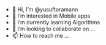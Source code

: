 - 👋 Hi, I’m @yusuftoramann
- 👀 I’m interested in Mobile apps
- 🌱 I’m currently learning Algorithms
- 💞️ I’m looking to collaborate on ...
- 📫 How to reach me ...

<!---
yusuftoramann/yusuftoramann is a ✨ special ✨ repository because its `README.md` (this file) appears on your GitHub profile.
You can click the Preview link to take a look at your changes.
--->
